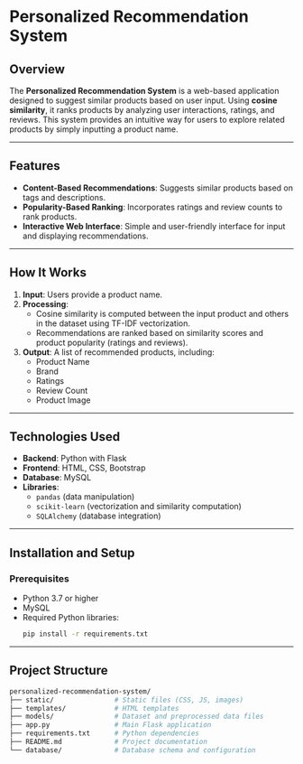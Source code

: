 # Personalized Recommendation System

## Overview
The **Personalized Recommendation System** is a web-based application designed to suggest similar products based on user input. Using **cosine similarity**, it ranks products by analyzing user interactions, ratings, and reviews. This system provides an intuitive way for users to explore related products by simply inputting a product name.

---

## Features
- **Content-Based Recommendations**: Suggests similar products based on tags and descriptions.
- **Popularity-Based Ranking**: Incorporates ratings and review counts to rank products.
- **Interactive Web Interface**: Simple and user-friendly interface for input and displaying recommendations.

---

## How It Works
1. **Input**: Users provide a product name.
2. **Processing**:
   - Cosine similarity is computed between the input product and others in the dataset using TF-IDF vectorization.
   - Recommendations are ranked based on similarity scores and product popularity (ratings and reviews).
3. **Output**: A list of recommended products, including:
   - Product Name  
   - Brand  
   - Ratings  
   - Review Count  
   - Product Image  

---

## Technologies Used
- **Backend**: Python with Flask
- **Frontend**: HTML, CSS, Bootstrap
- **Database**: MySQL
- **Libraries**:
  - `pandas` (data manipulation)
  - `scikit-learn` (vectorization and similarity computation)
  - `SQLAlchemy` (database integration)

---

## Installation and Setup

### Prerequisites
- Python 3.7 or higher
- MySQL
- Required Python libraries:
  ```bash
  pip install -r requirements.txt
  
---

## Project Structure
 ```bash
personalized-recommendation-system/
├── static/               # Static files (CSS, JS, images)
├── templates/            # HTML templates
├── models/               # Dataset and preprocessed data files
├── app.py                # Main Flask application
├── requirements.txt      # Python dependencies
├── README.md             # Project documentation
└── database/             # Database schema and configuration
